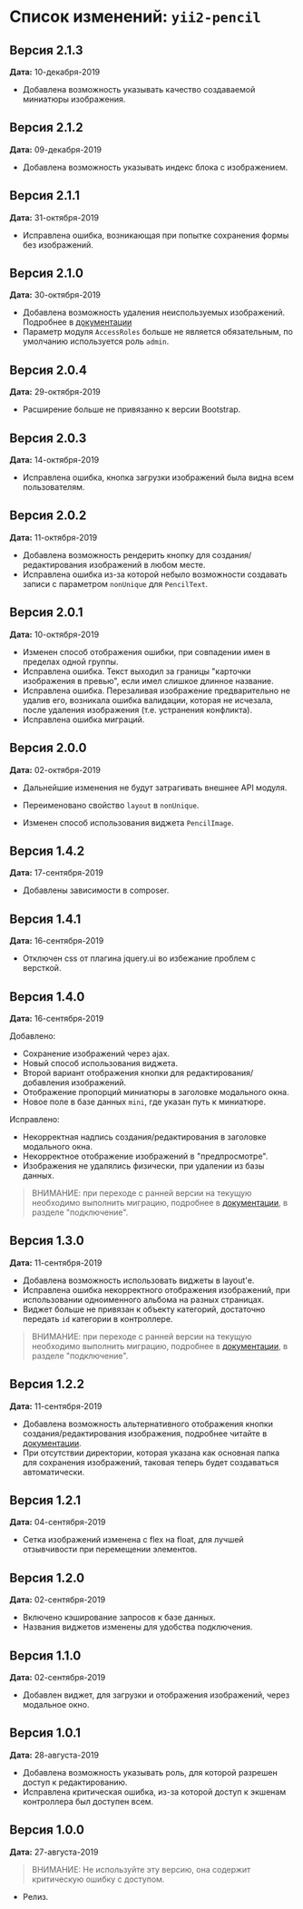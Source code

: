 Список изменений: `yii2-pencil`
===============================

## Версия 2.1.3

**Дата:** 10-декабря-2019

- Добавлена возможность указывать качество создаваемой миниатюры изображения.

## Версия 2.1.2

**Дата:** 09-декабря-2019

- Добавлена возможность указывать индекс блока с изображением.

## Версия 2.1.1

**Дата:** 31-октября-2019

- Исправлена ошибка, возникающая при попытке сохранения формы без изображений.

## Версия 2.1.0

**Дата:** 30-октября-2019

- Добавлена возможность удаления неиспользуемых изображений. Подробнее в [документации](https://github.com/laker-ls/yii2-pencil/blob/master/README.md)
- Параметр модуля `AccessRoles` больше не является обязательным, по умолчанию используется роль `admin`.

## Версия 2.0.4

**Дата:** 29-октября-2019

- Расширение больше не привязанно к версии Bootstrap.

## Версия 2.0.3

**Дата:** 14-октября-2019

- Исправлена ошибка, кнопка загрузки изображений была видна всем пользователям.

## Версия 2.0.2

**Дата:** 11-октября-2019

- Добавлена возможность рендерить кнопку для создания/редактирования изображений в любом месте.
- Исправлена ошибка из-за которой небыло возможности создавать записи с параметром `nonUnique` для `PencilText`.

## Версия 2.0.1

**Дата:** 10-октября-2019

- Изменен способ отображения ошибки, при совпадении имен в пределах одной группы.
- Исправлена ошибка. Текст выходил за границы "карточки изображения в превью", если имел слишкое длинное название.
- Исправлена ошибка. Перезаливая изображение предварительно не удалив его, возникала ошибка валидации, которая не
исчезала, после удаления изображения (т.е. устранения конфликта).
- Исправлена ошибка миграций.

## Версия 2.0.0

**Дата:** 02-октября-2019

- Дальнейшие изменения не будут затрагивать внешнее API модуля.

- Переименовано свойство `layout` в `nonUnique`.
- Изменен способ использования виджета `PencilImage`.

## Версия 1.4.2

**Дата:** 17-сентября-2019

- Добавлены зависимости в composer.

## Версия 1.4.1

**Дата:** 16-сентября-2019

- Отключен css от плагина jquery.ui во избежание проблем с версткой.

## Версия 1.4.0

**Дата:** 16-сентября-2019

Добавлено:
- Сохранение изображений через ajax.
- Новый способ использования виджета.
- Второй вариант отображения кнопки для редактирования/добавления изображений.
- Отображение пропорций миниатюры в заголовке модального окна.
- Новое поле в базе данных `mini`, где указан путь к миниатюре.

Исправлено:
- Некорректная надпись создания/редактирования в заголовке модального окна.
- Некорректное отображение изображений в "предпросмотре".
- Изображения не удалялись физически, при удалении из базы данных.

> ВНИМАНИЕ: при переходе с ранней версии на текущую необходимо выполнить миграцию, подробнее в 
[документации](https://github.com/laker-ls/yii2-pencil/blob/master/README.md), в разделе "подключение".

## Версия 1.3.0

**Дата:** 11-сентября-2019

- Добавлена возможность использовать виджеты в layout'е.
- Исправлена ошибка некорректного отображения изображений, при использовании одноименного альбома на разных
страницах.
- Виджет больше не привязан к объекту категорий, достаточно передать `id` категории в контроллере.

> ВНИМАНИЕ: при переходе с ранней версии на текущую необходимо выполнить миграцию, подробнее в 
[документации](https://github.com/laker-ls/yii2-pencil/blob/master/README.md), в разделе "подключение".

## Версия 1.2.2

**Дата:** 11-сентября-2019

- Добавлена возможность альтернативного отображения кнопки создания/редактирования изображения, подробнее читайте в 
[документации](https://github.com/laker-ls/yii2-pencil/blob/master/README.md).
- При отсутствии директории, которая указана как основная папка для сохранения изображений, таковая теперь 
будет создаваться автоматически.

## Версия 1.2.1

**Дата:** 04-сентября-2019

- Сетка изображений изменена с flex на float, для лучшей отзывчивости при перемещении элементов.

## Версия 1.2.0

**Дата:** 02-сентября-2019

- Включено кэширование запросов к базе данных.
- Названия виджетов изменены для удобства подключения.

## Версия 1.1.0

**Дата:** 02-сентября-2019

- Добавлен виджет, для загрузки и отображения изображений, через модальное окно.

## Версия 1.0.1

**Дата:** 28-августа-2019

- Добавлена возможность указывать роль, для которой разрешен доступ к редактированию.
- Исправлена критическая ошибка, из-за которой доступ к экшенам контроллера был доступен всем.

## Версия 1.0.0

**Дата:** 27-августа-2019

> ВНИМАНИЕ: Не используйте эту версию, она содержит критическую ошибку с доступом.

- Релиз.